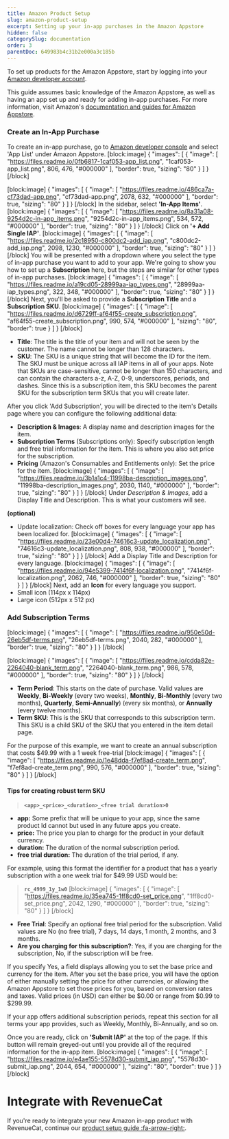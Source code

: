 ```yaml
---
title: Amazon Product Setup
slug: amazon-product-setup
excerpt: Setting up your in-app purchases in the Amazon Appstore
hidden: false
categorySlug: documentation
order: 3
parentDoc: 649983b4c31b2e000a3c185b
---
```

To set up products for the Amazon Appstore, start by logging into your [Amazon developer account](https://developer.amazon.com/apps-and-games).

This guide assumes basic knowledge of the Amazon Appstore, as well as having an app set up and ready for adding in-app purchases. For more information, visit Amazon's [documentation and guides for Amazon Appstore](https://developer.amazon.com/documentation). 

### Create an In-App Purchase
To create an in-app purchase, go to [Amazon developer console](https://developer.amazon.com/dashboard) and select 'App List' under Amazon Appstore.
[block:image]
{
  "images": [
    {
      "image": [
        "https://files.readme.io/0fb6817-1caf053-app_list.png",
        "1caf053-app_list.png",
        806,
        476,
        "#000000"
      ],
      "border": true,
      "sizing": "80"
    }
  ]
}
[/block]

[block:image]
{
  "images": [
    {
      "image": [
        "https://files.readme.io/486ca7a-cf73dad-app.png",
        "cf73dad-app.png",
        2078,
        632,
        "#000000"
      ],
      "border": true,
      "sizing": "80"
    }
  ]
}
[/block]
In the sidebar, select **'In-App Items'**.
[block:image]
{
  "images": [
    {
      "image": [
        "https://files.readme.io/8a31a08-9254d2c-in-app_items.png",
        "9254d2c-in-app_items.png",
        534,
        572,
        "#000000"
      ],
      "border": true,
      "sizing": "80"
    }
  ]
}
[/block]
Click on **'+ Add Single IAP'**.
[block:image]
{
  "images": [
    {
      "image": [
        "https://files.readme.io/2c18950-c800dc2-add_iap.png",
        "c800dc2-add_iap.png",
        2098,
        1230,
        "#000000"
      ],
      "border": true,
      "sizing": "80"
    }
  ]
}
[/block]
You will be presented with a dropdown where you select the type of in-app purchase you want to add to your app. We're going to show you how to set up a **Subscription** here, but the steps are similar for other types of in-app purchases.
[block:image]
{
  "images": [
    {
      "image": [
        "https://files.readme.io/a19cd05-28999aa-iap_types.png",
        "28999aa-iap_types.png",
        322,
        348,
        "#000000"
      ],
      "border": true,
      "sizing": "80"
    }
  ]
}
[/block]
Next, you'll be asked to provide a **Subscription Title** and a **Subscription SKU**.
[block:image]
{
  "images": [
    {
      "image": [
        "https://files.readme.io/d6729ff-af64f55-create_subscription.png",
        "af64f55-create_subscription.png",
        990,
        574,
        "#000000"
      ],
      "sizing": "80",
      "border": true
    }
  ]
}
[/block]
* **Title**: The title is the title of your item and will not be seen by the customer. The name cannot be longer than 128 characters.
* **SKU**: The SKU is a unique string that will become the ID for the item. The SKU must be unique across all IAP items in all of your apps. Note that SKUs are case-sensitive, cannot be longer than 150 characters, and can contain the characters a-z, A-Z, 0-9, underscores, periods, and dashes. Since this is a subscription item, this SKU becomes the parent SKU for the subscription term SKUs that you will create later.

After you click 'Add Subscription', you will be directed to the item's Details page where you can configure the following additional data:
* **Description & Images**: A display name and description images for the item.
* **Subscription Terms** (Subscriptions only): Specify subscription length and free trial information for the item. This is where you also set price for the subscription.
* **Pricing** (Amazon's Consumables and Entitlements only): Set the price for the item.
[block:image]
{
  "images": [
    {
      "image": [
        "https://files.readme.io/3b1a1c4-11998ba-description_images.png",
        "11998ba-description_images.png",
        2030,
        1140,
        "#000000"
      ],
      "border": true,
      "sizing": "80"
    }
  ]
}
[/block]
Under *Description & Images*, add a Display Title and Description. This is what your customers will see.

**(optional)**
* Update localization: Check off boxes for every language your app has been localized for.
[block:image]
{
  "images": [
    {
      "image": [
        "https://files.readme.io/23e00d4-74616c3-update_localization.png",
        "74616c3-update_localization.png",
        808,
        938,
        "#000000"
      ],
      "border": true,
      "sizing": "80"
    }
  ]
}
[/block]
Add a Display Title and Description for every language.
[block:image]
{
  "images": [
    {
      "image": [
        "https://files.readme.io/94e5399-7414f6f-localization.png",
        "7414f6f-localization.png",
        2062,
        746,
        "#000000"
      ],
      "border": true,
      "sizing": "80"
    }
  ]
}
[/block]
Next, add an **Icon** for every language you support.
* Small icon (114px x 114px)
* Large icon (512px x 512 px)

### Add Subscription Terms
[block:image]
{
  "images": [
    {
      "image": [
        "https://files.readme.io/950e50d-26eb5df-terms.png",
        "26eb5df-terms.png",
        2040,
        282,
        "#000000"
      ],
      "border": true,
      "sizing": "80"
    }
  ]
}
[/block]

[block:image]
{
  "images": [
    {
      "image": [
        "https://files.readme.io/cdda82e-2264040-blank_term.png",
        "2264040-blank_term.png",
        986,
        578,
        "#000000"
      ],
      "border": true,
      "sizing": "80"
    }
  ]
}
[/block]
* **Term Period**: This starts on the date of purchase. Valid values are **Weekly**, **Bi-Weekly** (every two weeks), **Monthly**, **Bi-Monthly** (every two months), **Quarterly**, **Semi-Annually**) (every six months), or **Annually** (every twelve months).
* **Term SKU**: This is the SKU that corresponds to this subscription term. This SKU is a child SKU of the SKU that you entered in the item detail page. 

For the purpose of this example, we want to create an annual subscription that costs $49.99 with a 1 week free-trial
[block:image]
{
  "images": [
    {
      "image": [
        "https://files.readme.io/1e48dda-f7ef8ad-create_term.png",
        "f7ef8ad-create_term.png",
        990,
        576,
        "#000000"
      ],
      "border": true,
      "sizing": "80"
    }
  ]
}
[/block]
#### Tips for creating robust term SKU

>**`<app>_<price>_<duration>_<free trial duration>0`** 

- **app:** Some prefix that will be unique to your app, since the same product Id cannot but used in any future apps you create. 
- **price:** The price you plan to charge for the product in your default currency.
- **duration:** The duration of the normal subscription period.
- **free trial duration:** The duration of the trial period, if any.

For example, using this format the identifier for a product that has a yearly subscription with a one week trial for $49.99 USD would be:
>**`rc_4999_1y_1w0`**
[block:image]
{
  "images": [
    {
      "image": [
        "https://files.readme.io/35ea745-1ff8cd0-set_price.png",
        "1ff8cd0-set_price.png",
        2042,
        1290,
        "#000000"
      ],
      "border": true,
      "sizing": "80"
    }
  ]
}
[/block]
* **Free Trial**: Specify an optional free trial period for the subscription. Valid values are No (no free trial), 7 days, 14 days, 1 month, 2 months, and 3 months.
* **Are you charging for this subscription?**: Yes, if you are charging for the subscription, No, if the subscription will be free.

If you specify Yes, a field displays allowing you to set the base price and currency for the item. After you set the base price, you will have the option of either manually setting the price for other currencies, or allowing the Amazon Appstore to set those prices for you, based on conversion rates and taxes. Valid prices (in USD) can either be $0.00 or range from $0.99 to $299.99.

If your app offers additional subscription periods, repeat this section for all terms your app provides, such as Weekly, Monthly, Bi-Annually, and so on.

Once you are ready, click on **'Submit IAP'** at the top of the page. If this button will remain greyed-out until you provide all of the required information for the in-app item.
[block:image]
{
  "images": [
    {
      "image": [
        "https://files.readme.io/e4ae155-5578d30-submit_iap.png",
        "5578d30-submit_iap.png",
        2044,
        654,
        "#000000"
      ],
      "sizing": "80",
      "border": true
    }
  ]
}
[/block]
# Integrate with RevenueCat

If you're ready to integrate your new Amazon in-app product with RevenueCat, continue our [product setup guide :fa-arrow-right:](doc:entitlements).